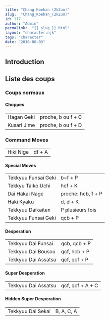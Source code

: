 ```yaml
---
title: "Chang Koehan (2k2um)"
slug:  "Chang_Koehan_(2k2um)"
id: 117
author: "Admin"
permalink:  "{{ slug }}.html"
layout: "character.njk"
tags: "character"
date: "2010-08-03"
---
```


## Introduction

## Liste des coups

### Coups normaux

#### Choppes

|             |                    |
|-------------|--------------------|
| Hagan Geki  | proche, b ou f + C |
| Kusari Jime | proche, b ou f + D |

### Command Moves

|           |        |
|-----------|--------|
| Hiki Nige | df + A |

#### Special Moves

|                     |                    |
|---------------------|--------------------|
| Tekkyuu Funsai Geki | b\~f + P           |
| Tekkyu Taiko Uchi   | hcf + K            |
| Dai Hakai Nage      | proche: hcb, f + P |
| Haki Kyaku          | d, d + K           |
| Tekkyuu Daikaiten   | P plusieurs fois   |
| Tekkyuu Funsai Geki | qcb + P            |

#### Desperation

|                     |              |
|---------------------|--------------|
| Tekkyuu Dai Funsai  | qcb, qcb + P |
| Tekkyuu Dai Bousou  | qcf, hcb + P |
| Tekkyuu Dai Assatsu | qcf, qcf + P |

#### Super Desperation

|                     |                  |
|---------------------|------------------|
| Tekkyuu Dai Assatsu | qcf, qcf + A + C |

#### Hidden Super Desperation

|                   |            |
|-------------------|------------|
| Tekkyuu Dai Sekai | B, A, C, A |
